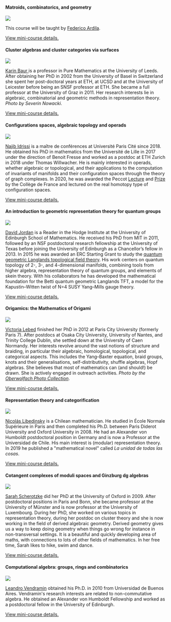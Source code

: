 <h4>Matroids, combinatorics, and geometry</h4>
<div class="speaker">
    <div class="photo">
        <a href="ardila.html"><img src="images/placeholder.png"/></a>
    </div>
    <div class="bio">    
        <p>
            This course will be taught by <a href="http://math.sfsu.edu/federico/">Federico Ardila</a>.
        </p>   
        <p>  
            <a href="ardila.html">View mini-course details.</a>
        </p>   
    </div>
</div>

<h4>Cluster algebras and cluster categories via surfaces</h4>
<div class="speaker">
    <div class="photo">
        <a href="baur.html"><img src="images/baur_photo.png"/></a>
    </div>
    <div class="bio">    
        <p>
            <a href="http://www1.maths.leeds.ac.uk/~pmtkb/">Karin Baur </a> is a professor in Pure Mathematics at the University of Leeds. After obtaining her PhD in 2002 from the University of Basel in Switzerland she spent her post-doctoral years at ETH, at UCSD and at the University of Leicester before being an SNSF professor at ETH. She became a full professor at the University of Graz in 2011. Her research interests lie in algebraic, combinatorial and geometric methods in representation theory. <em>Photo by Severin Nowacki</em>.
        </p>   
        <p>  
            <a href="baur.html">View mini-course details.</a>
        </p>   
    </div>
</div>

<h4>Configurations spaces, algebraic topology and operads</h4>
<div class="speaker">
    <div class="photo">
        <a href="idrissi.html"><img src="images/idrissi_photo.webp"/></a>
    </div>
    <div class="bio">    
        <p>
            <a href="https://idrissi.eu/">Najib Idrissi</a> is a maître de conférences at Université Paris Cité since 2018. He obtained his PhD in mathematics from the Université de Lille in 2017 under the direction of Benoit Fresse and worked as a postdoc at ETH Zurich in 2018 under Thomas Willwacher. He is mainly interested in operads, whether algebraic or topological, and their applications to the computation of invariants of manifolds and their configuration spaces through the theory of graph complexes. In 2020, he was awarded the Peccot <a href="https://idrissi.eu/research/peccot">Lecture</a> and <a href="https://www.college-de-france.fr/site/cours-peccot/guestlecturer-2020-03-04-11h00.htm">Prize</a> by the Collège de France and lectured on the real homotopy type of configuration spaces.
        </p>   
        <p>  
            <a href="idrissi.html">View mini-course details.</a>
        </p>   
    </div>
</div>

<h4>An introduction to geometric representation theory for quantum groups</h4>
<div class="speaker">
    <div class="photo">
        <a href="jordan.html"><img src="images/jordan_photo.jpeg"/></a>
    </div>
    <div class="bio">    
        <p>
            <a href="https://www.maths.ed.ac.uk/~djordan/">David Jordan</a>
            is a Reader in the Hodge Institute at the University of Edinburgh School of Mathematics.  He received his PhD from MIT in 2011, followed by an NSF postdoctoral research fellowship at the University of Texas before joining the University of Edinburgh as a Chancellor’s fellow in 2013.  In 2015 he was awarded an ERC Starting Grant to study the <a href="https://cordis.europa.eu/project/id/637618">quantum geometric Langlands topological field theory</a>.  His work centers on quantum topology of 2-, 3-, and 4-dimensional manifolds, combining tools from higher algebra, representation theory of quantum groups, and elements of skein theory.  With his collaborators he has developed the mathematical foundation for the Betti quantum geometric Langlands TFT, a model for the Kapustin–Witten twist of N=4 SUSY Yang–Mills gauge theory.
        </p>   
        <p>  
            <a href="jordan.html">View mini-course details.</a>
        </p>   
    </div>
</div>

<h4>Origamics: the Mathematics of Origami</h4>
<div class="speaker">
    <div class="photo">
        <a href="lebed.html"><img src="images/lebed_photo.png"/></a>
    </div>
    <div class="bio">    
        <p>
            <a href="https://www.maths.tcd.ie/~lebed/">Victoria Lebed</a>  finished her PhD in 2012 at Paris City University (formerly Paris 7). After postdocs at Osaka City University, University of Nantes, and Trinity College Dublin, she settled down at the University of Caen Normandy. Her interests revolve around the vast notions of structure and braiding, in particular their algebraic, homological, topological, and categorical aspects. This includes the Yang–Baxter equation, braid groups, knots and their generalisations, self-distributivity, shuffle algebras, Hopf algebras. She believes that most of mathematics can (and should!) be drawn. She is actively engaged in outreach activities. <em>Photo by the <a href="https://opc.mfo.de/detail?photo_id=23653">Oberwolfach Photo Collection</a></em>.
        </p>   
        <p>  
            <a href="lebed.html">View mini-course details.</a>
        </p>   
    </div>
</div>

<h4>Representation theory and categorification</h4>
<div class="speaker">
    <div class="photo">
        <a href="libedinsky.html"><img src="images/libedinsky_photo.png"/></a>
    </div>
    <div class="bio">    
        <p>
            <a href="https://nicolaslibedinsky.cl/about-me/">Nicolás Libedinsky</a> is a Chilean mathematician. He studied in École Normale Supérieure in Paris and then completed his Ph.D. between Paris Diderot University and Oxford University in 2008. He had an Alexander von Humboldt postdoctoral position in Germany and is now a Professor at the Universidad de Chile. His main interest is (modular) representation theory. In 2019 he published a "mathematical novel" called <em>La unidad de todas las cosas</em>. 
        </p>   
        <p>  
            <a href="libedinsky.html">View mini-course details.</a>
        </p>   
    </div>
</div>

<h4>Cotangent complexes of moduli spaces and Ginzburg dg algebras</h4>
<div class="speaker">
    <div class="photo">
        <a href="scherotzke.html"><img src="images/scherotzke_photo.png"/></a>
    </div>
    <div class="bio">    
        <p>
            <a href="https://wwwde.uni.lu/research/fstm/dmath/people/sarah_scherotzke">Sarah Scherotzke</a>
            did her PhD at the University of Oxford in 2009. After postdoctoral positions in Paris and Bonn, she became professor at the University of Münster and is now professor at the University of Luxembourg. During her PhD, she worked on various topics in representation theory, during her postdoc on cluster theory and she is now working in the field of derived algebraic geometry. Derived geometry gives us a way to keep doing geometry when things go wrong for instance in non-transversal settings. It is a beautiful and quickly developing area of maths, with connections to lots of other fields of mathematics. In her free time, Sarah likes to hike, swim and dance. 
        </p>   
        <p>  
            <a href="scherotzke.html">View mini-course details.</a>
        </p>   
    </div>
</div>

<h4>Computational algebra: groups, rings and combinatorics</h4>
<div class="speaker">
    <div class="photo">
        <a href="vendramin.html"><img src="images/vendramin_photo.png"/></a>
    </div>
    <div class="bio">    
        <p>
            <a href="https://vendramin.github.io/">Leandro Vendramin</a> obtained his Ph.D. in 2010 from Universidad de Buenos Aires. Vendramin's research interests are related to non-commutative algebra. He obtained an Alexander von Humboldt Fellowship and worked as a postdoctoral fellow in the University of Edinburgh.
        </p>   
        <p>  
            <a href="vendramin.html">View mini-course details.</a>
        </p>   
    </div>
</div>






